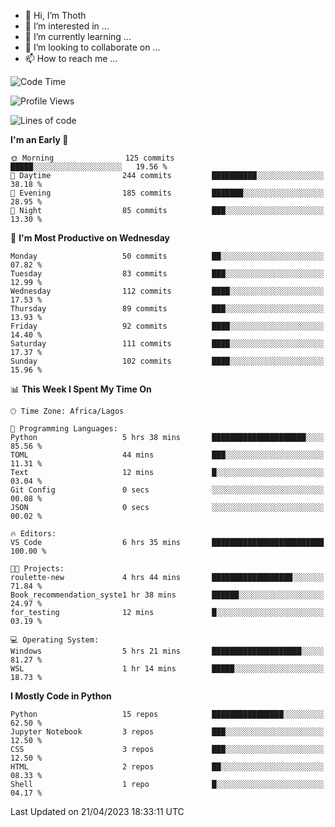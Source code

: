 <!---
thoth2357/thoth2357 is a ✨ special ✨ repository because its `README.md` (this file) appears on your GitHub profile.
You can click the Preview link to take a look at your changes.
--->

- 👋 Hi, I’m Thoth
- 👀 I’m interested in ...
- 🌱 I’m currently learning ...
- 💞️ I’m looking to collaborate on ...
- 📫 How to reach me ...




<!--START_SECTION:waka-->
![Code Time](http://img.shields.io/badge/Code%20Time-2%2C020%20hrs%2048%20mins-blue)

![Profile Views](http://img.shields.io/badge/Profile%20Views-77-blue)

![Lines of code](https://img.shields.io/badge/From%20Hello%20World%20I%27ve%20Written-25.9%20million%20lines%20of%20code-blue)

**I'm an Early 🐤** 

```text
🌞 Morning                125 commits         █████░░░░░░░░░░░░░░░░░░░░   19.56 % 
🌆 Daytime                244 commits         ██████████░░░░░░░░░░░░░░░   38.18 % 
🌃 Evening                185 commits         ███████░░░░░░░░░░░░░░░░░░   28.95 % 
🌙 Night                  85 commits          ███░░░░░░░░░░░░░░░░░░░░░░   13.30 % 
```
📅 **I'm Most Productive on Wednesday** 

```text
Monday                   50 commits          ██░░░░░░░░░░░░░░░░░░░░░░░   07.82 % 
Tuesday                  83 commits          ███░░░░░░░░░░░░░░░░░░░░░░   12.99 % 
Wednesday                112 commits         ████░░░░░░░░░░░░░░░░░░░░░   17.53 % 
Thursday                 89 commits          ███░░░░░░░░░░░░░░░░░░░░░░   13.93 % 
Friday                   92 commits          ████░░░░░░░░░░░░░░░░░░░░░   14.40 % 
Saturday                 111 commits         ████░░░░░░░░░░░░░░░░░░░░░   17.37 % 
Sunday                   102 commits         ████░░░░░░░░░░░░░░░░░░░░░   15.96 % 
```


📊 **This Week I Spent My Time On** 

```text
🕑︎ Time Zone: Africa/Lagos

💬 Programming Languages: 
Python                   5 hrs 38 mins       █████████████████████░░░░   85.56 % 
TOML                     44 mins             ███░░░░░░░░░░░░░░░░░░░░░░   11.31 % 
Text                     12 mins             █░░░░░░░░░░░░░░░░░░░░░░░░   03.04 % 
Git Config               0 secs              ░░░░░░░░░░░░░░░░░░░░░░░░░   00.08 % 
JSON                     0 secs              ░░░░░░░░░░░░░░░░░░░░░░░░░   00.02 % 

🔥 Editors: 
VS Code                  6 hrs 35 mins       █████████████████████████   100.00 % 

🐱‍💻 Projects: 
roulette-new             4 hrs 44 mins       ██████████████████░░░░░░░   71.84 % 
Book_recommendation_syste1 hr 38 mins        ██████░░░░░░░░░░░░░░░░░░░   24.97 % 
for_testing              12 mins             █░░░░░░░░░░░░░░░░░░░░░░░░   03.19 % 

💻 Operating System: 
Windows                  5 hrs 21 mins       ████████████████████░░░░░   81.27 % 
WSL                      1 hr 14 mins        █████░░░░░░░░░░░░░░░░░░░░   18.73 % 
```

**I Mostly Code in Python** 

```text
Python                   15 repos            ████████████████░░░░░░░░░   62.50 % 
Jupyter Notebook         3 repos             ███░░░░░░░░░░░░░░░░░░░░░░   12.50 % 
CSS                      3 repos             ███░░░░░░░░░░░░░░░░░░░░░░   12.50 % 
HTML                     2 repos             ██░░░░░░░░░░░░░░░░░░░░░░░   08.33 % 
Shell                    1 repo              █░░░░░░░░░░░░░░░░░░░░░░░░   04.17 % 
```




 Last Updated on 21/04/2023 18:33:11 UTC
<!--END_SECTION:waka-->
<!--![](http://github-profile-summary-cards.vercel.app/api/cards/profile-details?username=thoth2357&theme=2077)

![](http://github-profile-summary-cards.vercel.app/api/cards/stats?username=thoth2357&theme=2077)![](http://github-profile-summary-cards.vercel.app/api/cards/productive-time?username=thoth2357&theme=2077&utcOffset=8) -->
